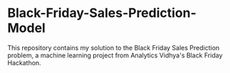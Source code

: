 # Black-Friday-Sales-Prediction-Model
This repository contains my solution to the Black Friday Sales Prediction problem, a machine learning project from Analytics Vidhya's Black Friday Hackathon. 
